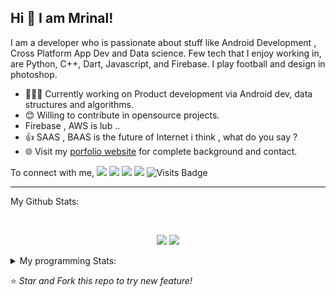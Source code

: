 ## Hi 👋 I am Mrinal!
I am a developer who is passionate about stuff like Android Development , Cross Platform App Dev and Data science. Few tech that I enjoy working in, are Python, C++, Dart, Javascript, and  Firebase. I play football and design in photoshop.

- 👨🏽‍💻 Currently working on Product development via Android dev, data structures and algorithms.
- 😊 Willing to contribute in opensource projects.
- Firebase , AWS is lub ..
- 👍 SAAS , BAAS  is the future of Internet i think , what do you say ?
- 🌐 Visit my [porfolio website](https://mrityagi.github.io/portfolio/) for complete background and contact.

To connect with me,
[<img src="https://img.shields.io/badge/linkedin-%230077B5.svg?&style=for-the-badge&logo=linkedin&logoColor=white" />](http://www.linkedin.com/in/mrinal-tyagi-a8bb61179) [<img src = "https://img.shields.io/badge/instagram-%23E4405F.svg?&style=for-the-badge&logo=instagram&logoColor=white">](https://www.instagram.com/mrityagi) [<img src = "https://img.shields.io/badge/facebook-%231877F2.svg?&style=for-the-badge&logo=facebook&logoColor=white">](https://www.facebook.com/profile.php?id=100006664187718&ref=bookmarks) [<img src ="https://img.shields.io/badge/portfolio-web-%23.svg?&style=for-the-badge&logo=&logoColor=white%22">](https://mrityagi.github.io/portfolio/) ![Visits Badge](https://badges.pufler.dev/visits/mrityagi/mrityagi?style=for-the-badge ) 

---
My Github Stats: 

<br>

<p align = "center">
  <img src = "https://github-readme-stats.vercel.app/api?username=mrityagi&count_private=true&show_icons=true&theme=radical&line_height=33">
  <img src = "https://github-readme-stats.vercel.app/api/top-langs/?username=mrityagi&langs_count=4&count_private=true&theme=tokyonight">
</p>


<details>
<summary> My programming Stats: </summary>
  
<!--START_SECTION:waka-->
![Profile Views](http://img.shields.io/badge/Profile%20Views-2-blue)

**🐱 My Github Data** 

> 🏆 56 Contributions in the Year 2021
 > 
> 📦 256.0 kB Used in Github's Storage 
 > 
> 💼 Opted to Hire
 > 
> 📜 22 Public Repositories 
 > 
> 🔑 0 Private Repositories  
 > 
**I'm a Night 🦉** 

```text
🌞 Morning    19 commits     █░░░░░░░░░░░░░░░░░░░░░░░░   6.44% 
🌆 Daytime    126 commits    ██████████░░░░░░░░░░░░░░░   42.71% 
🌃 Evening    126 commits    ██████████░░░░░░░░░░░░░░░   42.71% 
🌙 Night      24 commits     ██░░░░░░░░░░░░░░░░░░░░░░░   8.14%

```
📅 **I'm Most Productive on Sunday** 

```text
Monday       48 commits     ████░░░░░░░░░░░░░░░░░░░░░   16.27% 
Tuesday      41 commits     ███░░░░░░░░░░░░░░░░░░░░░░   13.9% 
Wednesday    37 commits     ███░░░░░░░░░░░░░░░░░░░░░░   12.54% 
Thursday     29 commits     ██░░░░░░░░░░░░░░░░░░░░░░░   9.83% 
Friday       47 commits     ████░░░░░░░░░░░░░░░░░░░░░   15.93% 
Saturday     41 commits     ███░░░░░░░░░░░░░░░░░░░░░░   13.9% 
Sunday       52 commits     ████░░░░░░░░░░░░░░░░░░░░░   17.63%

```


📊 **This Week I Spent My Time On** 

```text
⌚︎ Time Zone: Asia/Kolkata

💬 Programming Languages: 
Dart                     5 hrs 7 mins        ██████████████████████░░░   89.32% 
Groovy                   13 mins             █░░░░░░░░░░░░░░░░░░░░░░░░   3.81% 
Properties               11 mins             ░░░░░░░░░░░░░░░░░░░░░░░░░   3.45% 
YAML                     6 mins              ░░░░░░░░░░░░░░░░░░░░░░░░░   1.85% 
XML                      5 mins              ░░░░░░░░░░░░░░░░░░░░░░░░░   1.57%

```

**I Mostly Code in Dart** 

```text
Dart                     3 repos             ██████░░░░░░░░░░░░░░░░░░░   27.27% 
CSS                      2 repos             ████░░░░░░░░░░░░░░░░░░░░░   18.18% 
C                        2 repos             ████░░░░░░░░░░░░░░░░░░░░░   18.18% 
Python                   2 repos             ████░░░░░░░░░░░░░░░░░░░░░   18.18% 
C#                       1 repo              ██░░░░░░░░░░░░░░░░░░░░░░░   9.09%

```



 Last Updated on 23/07/2021
<!--END_SECTION:waka-->

---

</details>

⭐ *Star and Fork this repo to try new feature!* 
